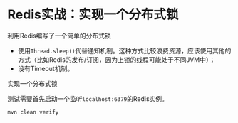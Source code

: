 # Redis实战：实现一个分布式锁

利用Redis编写了一个简单的分布式锁

- 使用`Thread.sleep()`代替通知机制。这种方式比较浪费资源，应该使用其他的方式（比如Redis的发布/订阅，因为上锁的线程可能处于不同JVM中）；
- 没有Timeout机制。

实现一个分布式锁

测试需要首先启动一个监听`localhost:6379`的Redis实例。

`mvn clean verify`
